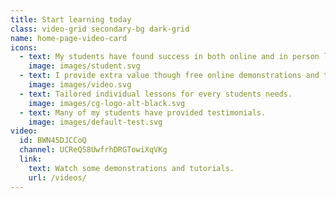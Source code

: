 ```yaml
---
title: Start learning today
class: video-grid secondary-bg dark-grid
name: home-page-video-card
icons:
  - text: My students have found success in both online and in person lessons.
    image: images/student.svg
  - text: I provide extra value though free online demonstrations and tutorials.
    image: images/video.svg
  - text: Tailored individual lessons for every students needs.
    image: images/cg-logo-alt-black.svg
  - text: Many of my students have provided testimonials.
    image: images/default-test.svg
video:
  id: BWN45DJCCoQ
  channel: UCReQS8UwfrhDRGTowiXqVKg
  link:
    text: Watch some demonstrations and tutorials.
    url: /videos/
---
```


